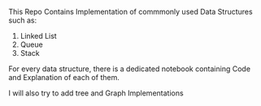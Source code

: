This Repo Contains Implementation of commmonly used Data Structures such as:
1. Linked List
2. Queue
3. Stack

For every data structure, there is a dedicated notebook containing Code and Explanation of each of them.

I will also try to add tree and Graph Implementations




